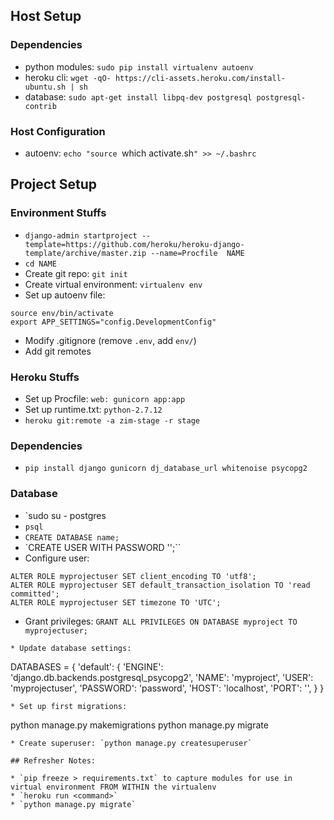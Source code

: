 ## Host Setup

### Dependencies
* python modules: `sudo pip install virtualenv autoenv`
* heroku cli: `wget -qO- https://cli-assets.heroku.com/install-ubuntu.sh | sh`
* database: `sudo apt-get install libpq-dev postgresql postgresql-contrib`

### Host Configuration
* autoenv: `echo "source `which activate.sh`" >> ~/.bashrc`

## Project Setup

### Environment Stuffs
* `django-admin startproject --template=https://github.com/heroku/heroku-django-template/archive/master.zip --name=Procfile  NAME`
* `cd NAME`
* Create git repo: `git init`
* Create virtual environment: `virtualenv env`
* Set up autoenv file:
```
source env/bin/activate
export APP_SETTINGS="config.DevelopmentConfig"
```
* Modify .gitignore (remove `.env`, add `env/`)
* Add git remotes

### Heroku Stuffs

* Set up Procfile: `web: gunicorn app:app`
* Set up runtime.txt: `python-2.7.12`
* `heroku git:remote -a zim-stage -r stage`

### Dependencies

* `pip install django gunicorn dj_database_url whitenoise psycopg2`

### Database

* `sudo su - postgres
* `psql`
* `CREATE DATABASE name;`
* `CREATE USER <name> WITH PASSWORD '<password>';``
* Configure user:
```
ALTER ROLE myprojectuser SET client_encoding TO 'utf8';
ALTER ROLE myprojectuser SET default_transaction_isolation TO 'read committed';
ALTER ROLE myprojectuser SET timezone TO 'UTC';
```

* Grant privileges: `GRANT ALL PRIVILEGES ON DATABASE myproject TO myprojectuser;`
```
* Update database settings:
```
DATABASES = {
    'default': {
        'ENGINE': 'django.db.backends.postgresql_psycopg2',
        'NAME': 'myproject',
        'USER': 'myprojectuser',
        'PASSWORD': 'password',
        'HOST': 'localhost',
        'PORT': '',
    }
}
```
* Set up first migrations:
```
python manage.py makemigrations
python manage.py migrate
```
* Create superuser: `python manage.py createsuperuser`

## Refresher Notes:

* `pip freeze > requirements.txt` to capture modules for use in virtual environment FROM WITHIN the virtualenv
* `heroku run <command>`
* `python manage.py migrate`
